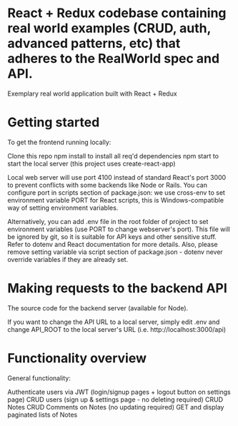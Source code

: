 # React + Redux codebase containing real world examples (CRUD, auth, advanced patterns, etc) that adheres to the RealWorld spec and API.
Exemplary real world application built with React + Redux

# Getting started
To get the frontend running locally:

Clone this repo
npm install to install all req'd dependencies
npm start to start the local server (this project uses create-react-app)

Local web server will use port 4100 instead of standard React's port 3000 to prevent conflicts with some backends like Node or Rails. You can configure port in scripts section of package.json: we use cross-env to set environment variable PORT for React scripts, this is Windows-compatible way of setting environment variables.

Alternatively, you can add .env file in the root folder of project to set environment variables (use PORT to change webserver's port). This file will be ignored by git, so it is suitable for API keys and other sensitive stuff. Refer to dotenv and React documentation for more details. Also, please remove setting variable via script section of package.json - dotenv never override variables if they are already set.

# Making requests to the backend API

The source code for the backend server (available for Node).

If you want to change the API URL to a local server, simply edit .env and change API_ROOT to the local server's URL (i.e. http://localhost:3000/api)

# Functionality overview

General functionality:

Authenticate users via JWT (login/signup pages + logout button on settings page)
CRUD users (sign up & settings page - no deleting required)
CRUD Notes
CRUD Comments on Notes (no updating required)
GET and display paginated lists of Notes
